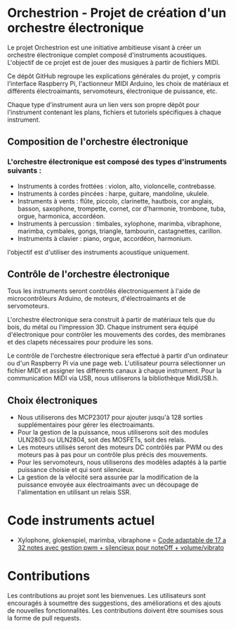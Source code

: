# Orchestrion - Projet de création d'un orchestre électronique

Le projet Orchestrion est une initiative ambitieuse visant à créer un orchestre électronique complet composé d'instruments acoustiques. L'objectif de ce projet est de jouer des musiques à partir de fichiers MIDI.

Ce dépôt GitHub regroupe les explications générales du projet, y compris l'interface Raspberry Pi, l'actionneur MIDI Arduino, les choix de matériaux et différents électroaimants, servomoteurs, électronique de puissance, etc.

Chaque type d'instrument aura un lien vers son propre dépôt pour l'instrument contenant les plans, fichiers et tutoriels spécifiques à chaque instrument.
## Composition de l'orchestre électronique

### L'orchestre électronique est composé des types d'instruments suivants :

   - Instruments à cordes frottées : violon, alto, violoncelle, contrebasse.
   - Instruments à cordes pincées : harpe, guitare, mandoline, ukulele.
   - Instruments à vents : flûte, piccolo, clarinette, hautbois, cor anglais, basson, saxophone, trompette, cornet, cor d'harmonie, trombone, tuba, orgue, harmonica, accordéon.
  -  Instruments à percussion : timbales, xylophone, marimba, vibraphone, marimba, cymbales, gongs, triangle, tambourin, castagnettes, carillon.
  -  Instruments à clavier : piano, orgue, accordéon, harmonium.

l'objectif est d'utiliser des instruments acoustique uniquement.

## Contrôle de l'orchestre électronique

Tous les instruments seront contrôlés électroniquement à l'aide de microcontrôleurs Arduino, de moteurs, d'électroaimants et de servomoteurs.

L'orchestre électronique sera construit à partir de matériaux tels que du bois, du métal ou l'impression 3D. Chaque instrument sera équipé d'électronique pour contrôler les mouvements des cordes, des membranes et des clapets nécessaires pour produire les sons.

Le contrôle de l'orchestre électronique sera effectué à partir d'un ordinateur ou d'un Raspberry Pi via une page web. L'utilisateur pourra sélectionner un fichier MIDI et assigner les différents canaux à chaque instrument. Pour la communication MIDI via USB, nous utiliserons la bibliothèque MidiUSB.h.

## Choix électroniques

- Nous utiliserons des MCP23017 pour ajouter jusqu'à 128 sorties supplémentaires pour gérer les électroaimants. 
- Pour la gestion de la puissance, nous utiliserons soit des modules ULN2803 ou ULN2804, soit des MOSFETs, soit des relais. 
- Les moteurs utilisés seront des moteurs DC contrôlés par PWM ou des moteurs pas à pas pour un contrôle plus précis des mouvements. 
- Pour les servomoteurs, nous utiliserons des modèles adaptés à la partie puissance choisie et qui sont silencieux.
- La gestion de la vélocité sera assurée par la modification de la puissance envoyée aux électroaimants avec un découpage de l'alimentation en utilisant un relais SSR.

# Code instruments actuel
- Xylophone, glokenspiel, marimba, vibraphone = [Code adaptable de 17 a 32 notes avec gestion pwm + silencieux pour noteOff + volume/vibrato](https://github.com/glloq/Orchestrion-Xylophone)

# Contributions

Les contributions au projet sont les bienvenues. Les utilisateurs sont encouragés à soumettre des suggestions, des améliorations et des ajouts de nouvelles fonctionnalités. Les contributions doivent être soumises sous la forme de pull requests.

